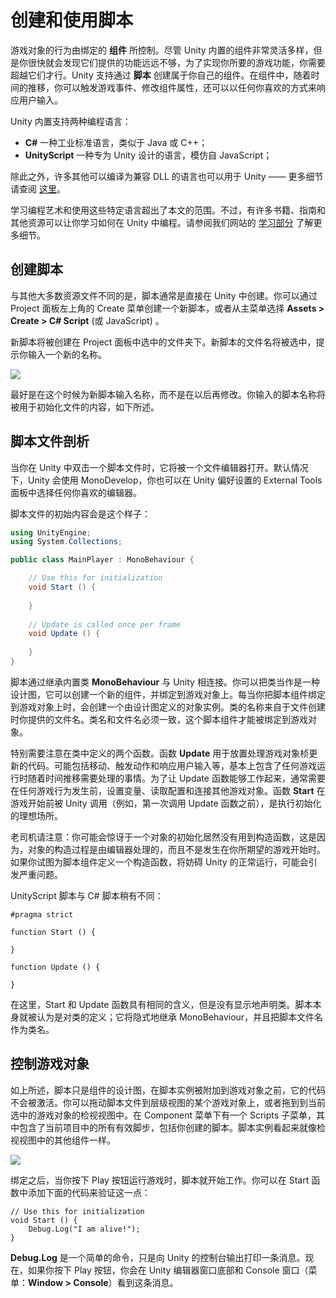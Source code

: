 <!-- > 原文：[Creating and Using Scripts](http://docs.unity3d.com/Manual/CreatingAndUsingScripts.html) -->

<!-- Unity Manual > Scripting > Scripting Overview > Creating and Using Scripts -->
<!-- Unity 手册 <i class="fa fa-angle-right"/> 脚本 <i class="fa fa-angle-right"/> 脚本概述 <i class="fa fa-angle-right"/> 创建和使用脚本 -->

<!-- # Creating and Using Scripts -->
# 创建和使用脚本

<!-- The behavior of GameObjects is controlled by the **Components** that are attached to them. Although Unity’s built-in Components can be very versatile, you will soon find you need to go beyond what they can provide to implement your own gameplay features. Unity allows you to create your own Components using **scripts**. These allow you to trigger game events, modify Component properties over time and respond to user input in any way you like. -->

游戏对象的行为由绑定的 **组件** 所控制。尽管 Unity 内置的组件非常灵活多样，但是你很快就会发现它们提供的功能远远不够，为了实现你所要的游戏功能，你需要超越它们才行。Unity 支持通过 **脚本** 创建属于你自己的组件。在组件中，随着时间的推移，你可以触发游戏事件、修改组件属性，还可以以任何你喜欢的方式来响应用户输入。

<!-- Unity supports two programming languages natively: -->
Unity 内置支持两种编程语言：

<!-- * **C#** (pronounced C-sharp), an industry-standard language similar to Java or C++;
** **UnityScript**, a language designed specifically for use with Unity and modelled after JavaScript; -->
* **C#** 一种工业标准语言，类似于 Java 或 C++；
* **UnityScript** 一种专为 Unity 设计的语言，模仿自 JavaScript；

<!-- In addition to these, many other .NET languages can be used with Unity if they can compile a compatible DLL - see [here](http://docs.unity3d.com/540/Documentation/Manual/UsingDLL.html) for further details. -->
除此之外，许多其他可以编译为兼容 DLL 的语言也可以用于 Unity —— 更多细节请查阅 [这里](http://docs.unity3d.com/540/Documentation/Manual/UsingDLL.html)。

<!-- Learning the art of programming and the use of these particular languages is beyond the scope of this introduction. However, there are many books, tutorials and other resources for learning how to program with Unity. See the [Learning section](http://unity3d.com/learn) of our website for further details. -->
学习编程艺术和使用这些特定语言超出了本文的范围。不过，有许多书籍、指南和其他资源可以让你学习如何在 Unity 中编程。请参阅我们网站的 [学习部分](http://unity3d.com/learn) 了解更多细节。

<!-- ## Creating Scripts -->
## 创建脚本

<!-- Unlike most other assets, scripts are usually created within Unity directly. You can create a new script from the Create menu at the top left of the Project panel or by selecting **Assets > Create > C# Script** (or JavaScript) from the main menu. -->

与其他大多数资源文件不同的是，脚本通常是直接在 Unity 中创建。你可以通过 Project 面板左上角的 Create 菜单创建一个新脚本，或者从主菜单选择 **Assets > Create > C# Script** (或 JavaScript) 。

<!-- The new script will be created in whichever folder you have selected in the Project panel. The new script file’s name will be selected, prompting you to enter a new name. -->

新脚本将被创建在 Project 面板中选中的文件夹下。新脚本的文件名将被选中，提示你输入一个新的名称。

![](http://docs.unity3d.com/540/Documentation/uploads/Main/NewScriptIcon.png)

<!-- It is a good idea to enter the name of the new script at this point rather than editing it later. The name that you enter will be used to create the initial text inside the file, as described below. -->
最好是在这个时候为新脚本输入名称，而不是在以后再修改。你输入的脚本名称将被用于初始化文件的内容，如下所述。

<!-- ## Anatomy of a Script file -->
## 脚本文件剖析

<!-- When you double-click a script asset in Unity, it will be opened in a text editor. By default, Unity will use MonoDevelop, but you can select any editor you like from the External Tools panel in Unity’s preferences. -->
当你在 Unity 中双击一个脚本文件时，它将被一个文件编辑器打开。默认情况下，Unity 会使用 MonoDevelop，你也可以在 Unity 偏好设置的 External Tools 面板中选择任何你喜欢的编辑器。

<!-- The initial contents of the file will look something like this: -->
脚本文件的初始内容会是这个样子：

```cs
using UnityEngine;
using System.Collections;

public class MainPlayer : MonoBehaviour {

    // Use this for initialization
    void Start () {
    
    }
    
    // Update is called once per frame
    void Update () {
    
    }
}
```

<!-- A script makes its connection with the internal workings of Unity by implementing a class which derives from the built-in class called **MonoBehaviour**. You can think of a class as a kind of blueprint for creating a new Component type that can be attached to GameObjects. Each time you attach a script component to a GameObject, it creates a new instance of the object defined by the blueprint. The name of the class is taken from the name you supplied when the file was created. The class name and file name must be the same to enable the script component to be attached to a GameObject. -->

脚本通过继承内置类 **MonoBehaviour** 与 Unity 相连接。你可以把类当作是一种设计图，它可以创建一个新的组件，并绑定到游戏对象上。每当你把脚本组件绑定到游戏对象上时，会创建一个由设计图定义的对象实例。类的名称来自于文件创建时你提供的文件名。类名和文件名必须一致，这个脚本组件才能被绑定到游戏对象。

<!-- The main things to note, however, are the two functions defined inside the class. The **Update** function is the place to put code that will handle the frame update for the GameObject. This might include movement, triggering actions and responding to user input, basically anything that needs to be handled over time during gameplay. To enable the Update function to do its work, it is often useful to be able to set up variables, read preferences and make connections with other GameObjects before any game action takes place. The **Start** function will be called by Unity before gameplay begins (ie, before the Update function is called for the first time) and is an ideal place to do any initialization. -->

特别需要注意在类中定义的两个函数。函数 **Update** 用于放置处理游戏对象桢更新的代码。可能包括移动、触发动作和响应用户输入等，基本上包含了任何游戏运行时随着时间推移需要处理的事情。为了让 Update 函数能够工作起来，通常需要在任何游戏行为发生前，设置变量、读取配置和连接其他游戏对象。函数 **Start** 在游戏开始前被 Unity 调用（例如，第一次调用 Update 函数之前），是执行初始化的理想场所。

<!-- Note to experienced programmers: you may be surprised that initialization of an object is not done using a constructor function. This is because the construction of objects is handled by the editor and does not take place at the start of gameplay as you might expect. If you attempt to define a constructor for a script component, it will interfere with the normal operation of Unity and can cause major problems with the project. -->
老司机请注意：你可能会惊讶于一个对象的初始化居然没有用到构造函数，这是因为，对象的构造过程是由编辑器处理的，而且不是发生在你所期望的游戏开始时。如果你试图为脚本组件定义一个构造函数，将妨碍 Unity 的正常运行，可能会引发严重问题。

<!-- A UnityScript script works a bit differently to C# script: -->
UnityScript 脚本与 C# 脚本稍有不同：

```
#pragma strict

function Start () {

}

function Update () {

}
```

<!-- Here, the Start and Update functions have the same meaning but the class is not explicitly declared. The script itself is assumed to define the class; it will implicitly derive from MonoBehaviour and take its name from the filename of the script asset. -->
在这里，Start 和 Update 函数具有相同的含义，但是没有显示地声明类。脚本本身就被认为是对类的定义；它将隐式地继承 MonoBehaviour，并且把脚本文件名作为类名。

<!-- ## Controlling a GameObject -->
## 控制游戏对象

<!-- As noted above, a script only defines a blueprint for a Component and so none of its code will be activated until an instance of the script is attached to a GameObject. You can attach a script by dragging the script asset to a GameObject in the hierarchy panel or to the inspector of the GameObject that is currently selected. There is also a Scripts submenu on the Component menu which will contain all the scripts available in the project, including those you have created yourself. The script instance looks much like any other Component in the Inspector: -->
如上所述，脚本只是组件的设计图，在脚本实例被附加到游戏对象之前，它的代码不会被激活。你可以拖动脚本文件到层级视图的某个游戏对象上，或者拖到到当前选中的游戏对象的检视视图中。在 Component 菜单下有一个 Scripts 子菜单，其中包含了当前项目中的所有有效脚步，包括你创建的脚本。脚本实例看起来就像检视视图中的其他组件一样。

![](http://docs.unity3d.com/540/Documentation/uploads/Main/ScriptInInspector.png)

<!-- Once attached, the script will start working when you press Play and run the game. You can check this by adding the following code in the Start function:- -->
绑定之后，当你按下 Play 按钮运行游戏时，脚本就开始工作。你可以在 Start 函数中添加下面的代码来验证这一点：

```
// Use this for initialization
void Start () {
    Debug.Log("I am alive!");
}
```

<!-- **Debug.Log** is a simple command that just prints a message to Unity’s console output. If you press Play now, you should see the message at the bottom of the main Unity editor window and in the Console window (menu: **Window > Console**). -->

**Debug.Log** 是一个简单的命令，只是向 Unity 的控制台输出打印一条消息。现在，如果你按下 Play 按钮，你会在 Unity 编辑器窗口底部和 Console 窗口（菜单：**Window > Console**）看到这条消息。
